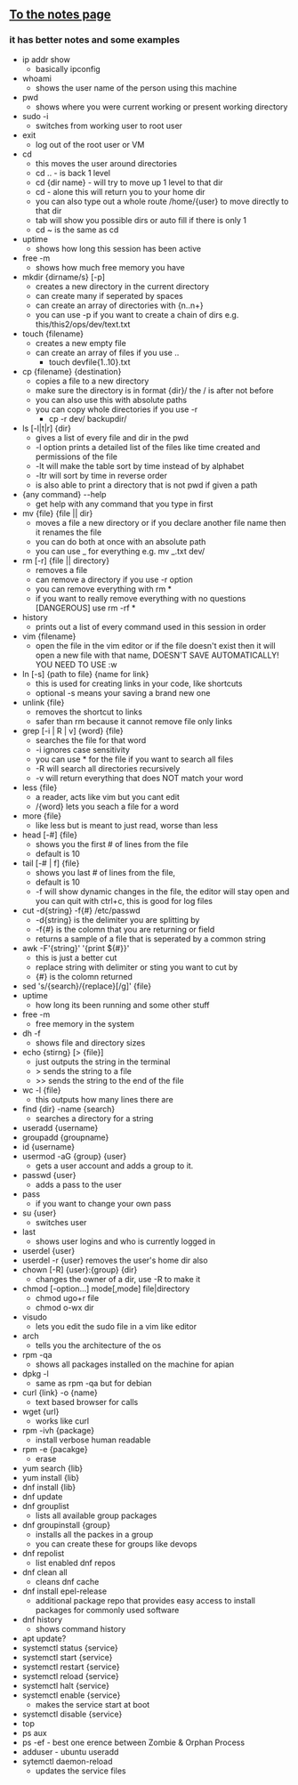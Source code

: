 ## [To the notes page](../03_Linux.md)

### it has better notes and some examples

- ip addr show
  - basically ipconfig
- whoami
  - shows the user name of the person using this machine
- pwd
  - shows where you were current working or present working directory
- sudo -i
  - switches from working user to root user
- exit
  - log out of the root user or VM
- cd
  - this moves the user around directories
  - cd .. - is back 1 level
  - cd {dir name} - will try to move up 1 level to that dir
  - cd - alone this will return you to your home dir
  - you can also type out a whole route /home/{user} to move directly to that dir
  - tab will show you possible dirs or auto fill if there is only 1
  - cd ~ is the same as cd
- uptime
  - shows how long this session has been active
- free -m
  - shows how much free memory you have
- mkdir {dirname/s} [-p]
  - creates a new directory in the current directory
  - can create many if seperated by spaces
  - can create an array of directories with {n..n+}
  - you can use -p if you want to create a chain of dirs
    e.g. this/this2/ops/dev/text.txt
- touch {filename}
  - creates a new empty file
  - can create an array of files if you use ..
    - touch devfile{1..10}.txt
- cp {filename} {destination}
  - copies a file to a new directory
  - make sure the directory is in format {dir}/ the / is after not before
  - you can also use this with absolute paths
  - you can copy whole directories if you use -r
    - cp -r dev/ backupdir/
- ls [-l|t|r] {dir}
  - gives a list of every file and dir in the pwd
  - -l option prints a detailed list of the files like time created and permissions of the file
  - -lt will make the table sort by time instead of by alphabet
  - -ltr will sort by time in reverse order
  - is also able to print a directory that is not pwd if given a path
- {any command} --help
  - get help with any command that you type in first
- mv {file} {file || dir}
  - moves a file a new directory or if you declare another file name then it renames the file
  - you can do both at once with an absolute path
  - you can use _ for everything e.g. mv _.txt dev/
- rm [-r] {file || directory}
  - removes a file
  - can remove a directory if you use -r option
  - you can remove everything with rm \*
  - if you want to really remove everything with no questions [DANGEROUS] use rm -rf \*
- history
  - prints out a list of every command used in this session in order
- vim {filename}
  - open the file in the vim editor or if the file doesn't exist then it will open a new file with that name, DOESN'T SAVE AUTOMATICALLY! YOU NEED TO USE :w
- ln [-s] {path to file} {name for link}
  - this is used for creating links in your code, like shortcuts
  - optional -s means your saving a brand new one
- unlink {file}
  - removes the shortcut to links
  - safer than rm because it cannot remove file only links
- grep [-i | R | v] {word} {file}
  - searches the file for that word
  - -i ignores case sensitivity
  - you can use \* for the file if you want to search all files
  - -R will search all directories recursively
  - -v will return everything that does NOT match your word
- less {file}
  - a reader, acts like vim but you cant edit
  - /{word} lets you seach a file for a word
- more {file}
  - like less but is meant to just read, worse than less
- head [-#] {file}
  - shows you the first # of lines from the file
  - default is 10
- tail [-# | f] {file}
  - shows you last # of lines from the file,
  - default is 10
  - -f will show dynamic changes in the file, the editor will stay open and you can quit with ctrl+c, this is good for log files
- cut -d{string} -f{#} /etc/passwd
  - -d{string} is the delimiter you are splitting by
  - -f{#} is the colomn that you are returning or field
  - returns a sample of a file that is seperated by a common string
- awk -F'{string}' '{print ${#}}'
  - this is just a better cut
  - replace string with delimiter or sting you want to cut by
  - {#} is the colomn returned
- sed 's/{search}/{replace}[/g]' {file}
- uptime
  - how long its been running and some other stuff
- free -m
  - free memory in the system
- dh -f
  - shows file and directory sizes
- echo {stirng} [> {file}]
  - just outputs the string in the terminal
  - \> sends the string to a file
  - \>> sends the string to the end of the file
- wc -l {file}
  - this outputs how many lines there are
- find {dir} -name {search}
  - searches a directory for a string
- useradd {username}
- groupadd {groupname}
- id {username}
- usermod -aG {group} {user}
  - gets a user account and adds a group to it.
- passwd {user}
  - adds a pass to the user
- pass
  - if you want to change your own pass
- su {user}
  - switches user
- last
  - shows user logins and who is currently logged in
- userdel {user}
- userdel -r {user} removes the user's home dir also
- chown [-R] {user}:{group} {dir}
  - changes the owner of a dir, use -R to make it
- chmod [-option...] mode[,mode] file|directory
  - chmod ugo+r file
  - chmod o-wx dir
- visudo
  - lets you edit the sudo file in a vim like editor
- arch
  - tells you the architecture of the os
- rpm -qa
  - shows all packages installed on the machine for apian
- dpkg -l
  - same as rpm -qa but for debian
- curl {link} -o {name}
  - text based browser for calls
- wget {url}
  - works like curl
- rpm -ivh {package}
  - install verbose human readable
- rpm -e {pacakge}
  - erase
- yum search {lib}
- yum install {lib}
- dnf install {lib}
- dnf update
- dnf grouplist
  - lists all available group packages
- dnf groupinstall {group}
  - installs all the packes in a group
  - you can create these for groups like devops
- dnf repolist
  - list enabled dnf repos
- dnf clean all
  - cleans dnf cache
- dnf install epel-release
  - additional package repo that provides easy access to install packages for commonly used software
- dnf history
  - shows command history
- apt update?
- systemctl status {service}
- systemctl start {service}
- systemctl restart {service}
- systemctl reload {service}
- systemctl halt {service}
- systemctl enable {service}
  - makes the service start at boot
- systemctl disable {service}
- top
- ps aux
- ps -ef - best one
  erence between Zombie & Orphan Process
- adduser - ubuntu useradd
- sytemctl daemon-reload
  - updates the service files
